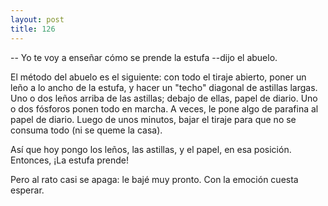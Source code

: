 ```yaml
---
layout: post
title: 126
---
```


-- Yo te voy a enseñar cómo se prende la estufa --dijo el abuelo.

El método del abuelo es el siguiente: con todo el tiraje abierto, poner un leño a lo ancho de la estufa, y hacer un "techo" diagonal de astillas largas. Uno o dos leños arriba de las astillas; debajo de ellas, papel de diario. Uno o dos fósforos ponen todo en marcha. A veces, le pone algo de parafina al papel de diario. Luego de unos minutos, bajar el tiraje para que no se consuma todo (ni se queme la casa).

Así que hoy pongo los leños, las astillas, y el papel, en esa posición. Entonces, ¡La estufa prende!

Pero al rato casi se apaga: le bajé muy pronto. Con la emoción cuesta esperar.
